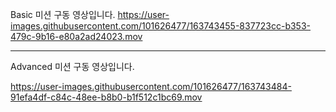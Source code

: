 
Basic 미션 구동 영상입니다.
https://user-images.githubusercontent.com/101626477/163743455-837723cc-b353-479c-9b16-e80a2ad24023.mov

----------------------------------------------------------------------------------------------------------

Advanced 미션 구동 영상입니다.

https://user-images.githubusercontent.com/101626477/163743484-91efa4df-c84c-48ee-b8b0-b1f512c1bc69.mov

